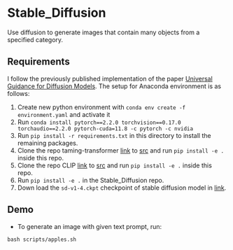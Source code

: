# Stable_Diffusion
Use diffusion to generate images that contain many objects from a specified category.

## Requirements
I follow the previously published implementation of the paper [Universal Guidance for Diffusion Models](https://arxiv.org/abs/2302.07121). The setup for Anaconda environment is as follows:
1. Create new python environment with `conda env create -f environment.yaml` and activate it
2. Run `conda install pytorch==2.2.0 torchvision==0.17.0 torchaudio==2.2.0 pytorch-cuda=11.8 -c pytorch -c nvidia`
3. Run `pip install -r requirements.txt` in this directory to install the remaining packages.
4. Clone the repo taming-transformer [link](https://github.com/CompVis/taming-transformers) to [src](src) and run `pip install -e .` inside this repo.
5. Clone the repo CLIP [link](https://github.com/CompVis/taming-transformers) to [src](src) and run `pip install -e .` inside this repo.
6. Run `pip install -e .` in the Stable_Diffusion repo.
7. Down load the `sd-v1-4.ckpt` checkpoint of stable diffusion model in [link](https://huggingface.co/CompVis/stable-diffusion-v-1-4-original/blob/main/sd-v1-4.ckpt).


## Demo
- To generate an image with given text prompt, run:
```
bash scripts/apples.sh

```
